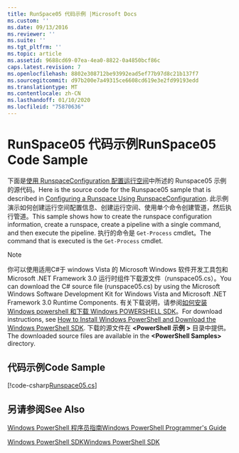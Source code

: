 ```yaml
---
title: RunSpace05 代码示例 |Microsoft Docs
ms.custom: ''
ms.date: 09/13/2016
ms.reviewer: ''
ms.suite: ''
ms.tgt_pltfrm: ''
ms.topic: article
ms.assetid: 9688cd69-07ea-4ea0-8822-0a4850bcf86c
caps.latest.revision: 7
ms.openlocfilehash: 8802e308712be93992ead5ef77b97d8c21b137f7
ms.sourcegitcommit: d97b200e7a49315ce6608cd619e3e2fd99193edd
ms.translationtype: MT
ms.contentlocale: zh-CN
ms.lasthandoff: 01/10/2020
ms.locfileid: "75870636"
---
```

# <a name="runspace05-code-sample"></a><span data-ttu-id="fd03e-102">RunSpace05 代码示例</span><span class="sxs-lookup"><span data-stu-id="fd03e-102">RunSpace05 Code Sample</span></span>

<span data-ttu-id="fd03e-103">下面是[使用 RunspaceConfiguration 配置运行空间](https://msdn.microsoft.com/42681d19-2d05-4975-befd-afb1990e79b2)中所述的 Runspace05 示例的源代码。</span><span class="sxs-lookup"><span data-stu-id="fd03e-103">Here is the source code for the Runspace05 sample that is described in [Configuring a Runspace Using RunspaceConfiguration](https://msdn.microsoft.com/42681d19-2d05-4975-befd-afb1990e79b2).</span></span>
<span data-ttu-id="fd03e-104">此示例演示如何创建运行空间配置信息、创建运行空间、使用单个命令创建管道，然后执行管道。</span><span class="sxs-lookup"><span data-stu-id="fd03e-104">This sample shows how to create the runspace configuration information, create a runspace, create a pipeline with a single command, and then execute the pipeline.</span></span> <span data-ttu-id="fd03e-105">执行的命令是 `Get-Process` cmdlet。</span><span class="sxs-lookup"><span data-stu-id="fd03e-105">The command that is executed is the `Get-Process` cmdlet.</span></span>

> [!NOTE]
> <span data-ttu-id="fd03e-106">你可以使用适用C#于 windows Vista 的 Microsoft Windows 软件开发工具包和 Microsoft .NET Framework 3.0 运行时组件下载源文件（runspace05.cs）。</span><span class="sxs-lookup"><span data-stu-id="fd03e-106">You can download the C# source file (runspace05.cs) by using the Microsoft Windows Software Development Kit for Windows Vista and Microsoft .NET Framework 3.0 Runtime Components.</span></span> <span data-ttu-id="fd03e-107">有关下载说明，请参阅[如何安装 Windows powershell 和下载 Windows POWERSHELL SDK](/powershell/scripting/developer/installing-the-windows-powershell-sdk)。</span><span class="sxs-lookup"><span data-stu-id="fd03e-107">For download instructions, see [How to Install Windows PowerShell and Download the Windows PowerShell SDK](/powershell/scripting/developer/installing-the-windows-powershell-sdk).</span></span>
> <span data-ttu-id="fd03e-108">下载的源文件在 **\<PowerShell 示例 >** 目录中提供。</span><span class="sxs-lookup"><span data-stu-id="fd03e-108">The downloaded source files are available in the **\<PowerShell Samples>** directory.</span></span>

## <a name="code-sample"></a><span data-ttu-id="fd03e-109">代码示例</span><span class="sxs-lookup"><span data-stu-id="fd03e-109">Code Sample</span></span>

[!code-csharp[Runspace05.cs](../../../../powershell-sdk-samples/SDK-2.0/csharp/Runspace05/Runspace05.cs#L11-L86 "Runspace05.cs")]

## <a name="see-also"></a><span data-ttu-id="fd03e-110">另请参阅</span><span class="sxs-lookup"><span data-stu-id="fd03e-110">See Also</span></span>

[<span data-ttu-id="fd03e-111">Windows PowerShell 程序员指南</span><span class="sxs-lookup"><span data-stu-id="fd03e-111">Windows PowerShell Programmer's Guide</span></span>](./windows-powershell-programmer-s-guide.md)

[<span data-ttu-id="fd03e-112">Windows PowerShell SDK</span><span class="sxs-lookup"><span data-stu-id="fd03e-112">Windows PowerShell SDK</span></span>](../windows-powershell-reference.md)
